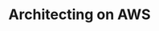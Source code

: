 ---
title: "Architecting on AWS"
courseThumb: images/courses/aws.jpg
# page title background image
bg_image: ""
# meta description
description : "Gain a comprehensive overview to AWS fundamentals, architectural design patterns, and how to build cloud solutions during this three day course."
---